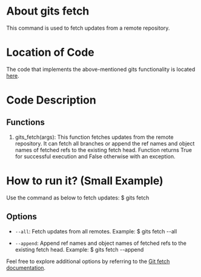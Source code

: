 # About gits fetch

This command is used to fetch updates from a remote repository.

# Location of Code
The code that implements the above-mentioned gits functionality is located [here](https://github.com/mksami22/SE-Project-2/blob/master/code/gits_fetch.py).

# Code Description
## Functions
1. gits_fetch(args): 
   This function fetches updates from the remote repository. It can fetch all branches or append the ref names and object names of fetched refs to the existing fetch head.
   Function returns True for successful execution and False otherwise with an exception.

# How to run it? (Small Example)
Use the command as below to fetch updates:
$ gits fetch

## Options
- `--all`: Fetch updates from all remotes.
  Example:
$ gits fetch --all

- `--append`: Append ref names and object names of fetched refs to the existing fetch head.
Example:
$ gits fetch --append


Feel free to explore additional options by referring to the [Git fetch documentation](https://git-scm.com/docs/git-fetch).
